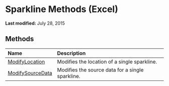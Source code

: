 
# Sparkline Methods (Excel)

 **Last modified:** July 28, 2015


## Methods



|**Name**|**Description**|
|:-----|:-----|
| [ModifyLocation](39b4b0cc-5d3a-0f0b-c57e-d0d4f2cc4244.md)|Modifies the location of a single sparkline.|
| [ModifySourceData](cb47feba-6ff5-0186-44a9-747682605bd1.md)|Modifies the source data for a single sparkline.|
